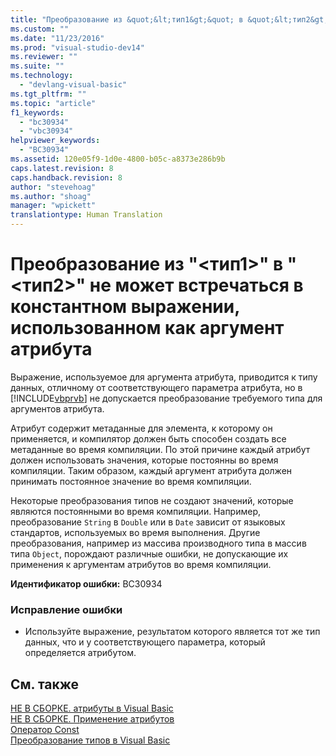 ```yaml
---
title: "Преобразование из &quot;&lt;тип1&gt;&quot; в &quot;&lt;тип2&gt;&quot; не может встречаться в константном выражении, использованном как аргумент атрибута | Microsoft Docs"
ms.custom: ""
ms.date: "11/23/2016"
ms.prod: "visual-studio-dev14"
ms.reviewer: ""
ms.suite: ""
ms.technology: 
  - "devlang-visual-basic"
ms.tgt_pltfrm: ""
ms.topic: "article"
f1_keywords: 
  - "bc30934"
  - "vbc30934"
helpviewer_keywords: 
  - "BC30934"
ms.assetid: 120e05f9-1d0e-4800-b05c-a8373e286b9b
caps.latest.revision: 8
caps.handback.revision: 8
author: "stevehoag"
ms.author: "shoag"
manager: "wpickett"
translationtype: Human Translation
---
```

# Преобразование из &quot;&lt;тип1&gt;&quot; в &quot;&lt;тип2&gt;&quot; не может встречаться в константном выражении, использованном как аргумент атрибута
Выражение, используемое для аргумента атрибута, приводится к типу данных, отличному от соответствующего параметра атрибута, но в [!INCLUDE[vbprvb](../../csharp/programming-guide/concepts/linq/includes/vbprvb_md.md)] не допускается преобразование требуемого типа для аргументов атрибута.  
  
 Атрибут содержит метаданные для элемента, к которому он применяется, и компилятор должен быть способен создать все метаданные во время компиляции. По этой причине каждый атрибут должен использовать значения, которые постоянны во время компиляции. Таким образом, каждый аргумент атрибута должен принимать постоянное значение во время компиляции.  
  
 Некоторые преобразования типов не создают значений, которые являются постоянными во время компиляции. Например, преобразование `String` в `Double` или в `Date` зависит от языковых стандартов, используемых во время выполнения. Другие преобразования, например из массива производного типа в массив типа `Object`, порождают различные ошибки, не допускающие их применения к аргументам атрибутов во время компиляции.  
  
 **Идентификатор ошибки:** BC30934  
  
### Исправление ошибки  
  
-   Используйте выражение, результатом которого является тот же тип данных, что и у соответствующего параметра, который определяется атрибутом.  
  
## См. также  
 [НЕ В СБОРКЕ. атрибуты в Visual Basic](http://msdn.microsoft.com/ru-ru/620bfc0e-4582-4c8b-8432-ebc5c3dccc22)   
 [НЕ В СБОРКЕ. Применение атрибутов](http://msdn.microsoft.com/ru-ru/2b1703ed-4437-49b3-bc0b-568094324f47)   
 [Оператор Const](../../visual-basic/language-reference/statements/const-statement.md)   
 [Преобразование типов в Visual Basic](../../visual-basic/programming-guide/language-features/data-types/type-conversions.md)